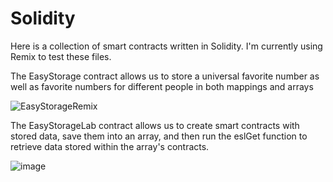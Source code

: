 # Solidity

Here is a collection of smart contracts written in Solidity. I'm currently using Remix to test these files.

The EasyStorage contract allows us to store a universal favorite number as well as favorite numbers for different people in both mappings and arrays

![EasyStorageRemix](https://user-images.githubusercontent.com/29550860/187047444-87fed54e-a105-4e42-8745-4be25f878727.png)

The EasyStorageLab contract allows us to create smart contracts with stored data, save them into an array, and then run the eslGet function to retrieve data stored within the array's contracts.

![image](https://user-images.githubusercontent.com/29550860/187334773-07362296-87fa-46f5-a53f-e7644840162c.png)
